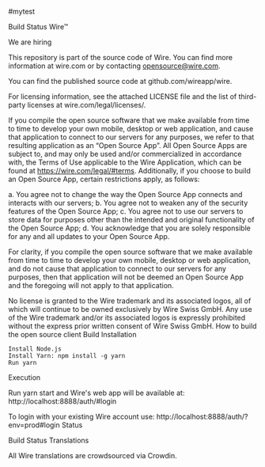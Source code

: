 

#mytest

Build Status
Wire™

We are hiring

This repository is part of the source code of Wire. You can find more information at wire.com or by contacting opensource@wire.com.

You can find the published source code at github.com/wireapp/wire.

For licensing information, see the attached LICENSE file and the list of third-party licenses at wire.com/legal/licenses/.

If you compile the open source software that we make available from time to time to develop your own mobile, desktop or web application, and cause that application to connect to our servers for any purposes, we refer to that resulting application as an “Open Source App”. All Open Source Apps are subject to, and may only be used and/or commercialized in accordance with, the Terms of Use applicable to the Wire Application, which can be found at https://wire.com/legal/#terms. Additionally, if you choose to build an Open Source App, certain restrictions apply, as follows:

a. You agree not to change the way the Open Source App connects and interacts with our servers; b. You agree not to weaken any of the security features of the Open Source App; c. You agree not to use our servers to store data for purposes other than the intended and original functionality of the Open Source App; d. You acknowledge that you are solely responsible for any and all updates to your Open Source App.

For clarity, if you compile the open source software that we make available from time to time to develop your own mobile, desktop or web application, and do not cause that application to connect to our servers for any purposes, then that application will not be deemed an Open Source App and the foregoing will not apply to that application.

No license is granted to the Wire trademark and its associated logos, all of which will continue to be owned exclusively by Wire Swiss GmbH. Any use of the Wire trademark and/or its associated logos is expressly prohibited without the express prior written consent of Wire Swiss GmbH.
How to build the open source client
Build
Installation

    Install Node.js
    Install Yarn: npm install -g yarn
    Run yarn

Execution

Run yarn start and Wire's web app will be available at: http://localhost:8888/auth/#login

To login with your existing Wire account use: http://localhost:8888/auth/?env=prod#login
Status

Build Status
Translations

All Wire translations are crowdsourced via Crowdin.
